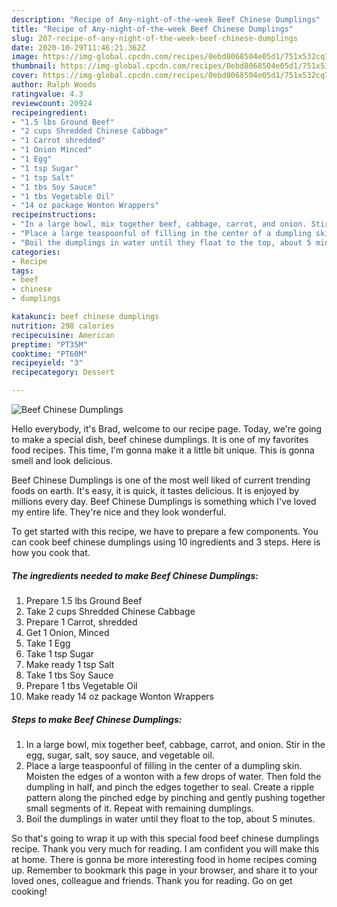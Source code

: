 ```yaml
---
description: "Recipe of Any-night-of-the-week Beef Chinese Dumplings"
title: "Recipe of Any-night-of-the-week Beef Chinese Dumplings"
slug: 207-recipe-of-any-night-of-the-week-beef-chinese-dumplings
date: 2020-10-29T11:46:21.362Z
image: https://img-global.cpcdn.com/recipes/0ebd8068504e05d1/751x532cq70/beef-chinese-dumplings-recipe-main-photo.jpg
thumbnail: https://img-global.cpcdn.com/recipes/0ebd8068504e05d1/751x532cq70/beef-chinese-dumplings-recipe-main-photo.jpg
cover: https://img-global.cpcdn.com/recipes/0ebd8068504e05d1/751x532cq70/beef-chinese-dumplings-recipe-main-photo.jpg
author: Ralph Woods
ratingvalue: 4.3
reviewcount: 20924
recipeingredient:
- "1.5 lbs Ground Beef"
- "2 cups Shredded Chinese Cabbage"
- "1 Carrot shredded"
- "1 Onion Minced"
- "1 Egg"
- "1 tsp Sugar"
- "1 tsp Salt"
- "1 tbs Soy Sauce"
- "1 tbs Vegetable Oil"
- "14 oz package Wonton Wrappers"
recipeinstructions:
- "In a large bowl, mix together beef, cabbage, carrot, and onion. Stir in the egg, sugar, salt, soy sauce, and vegetable oil."
- "Place a large teaspoonful of filling in the center of a dumpling skin. Moisten the edges of a wonton with a few drops of water. Then fold the dumpling in half, and pinch the edges together to seal. Create a ripple pattern along the pinched edge by pinching and gently pushing together small segments of it. Repeat with remaining dumplings."
- "Boil the dumplings in water until they float to the top, about 5 minutes."
categories:
- Recipe
tags:
- beef
- chinese
- dumplings

katakunci: beef chinese dumplings 
nutrition: 298 calories
recipecuisine: American
preptime: "PT35M"
cooktime: "PT60M"
recipeyield: "3"
recipecategory: Dessert

---
```



![Beef Chinese Dumplings](https://img-global.cpcdn.com/recipes/0ebd8068504e05d1/751x532cq70/beef-chinese-dumplings-recipe-main-photo.jpg)

Hello everybody, it's Brad, welcome to our recipe page. Today, we're going to make a special dish, beef chinese dumplings. It is one of my favorites food recipes. This time, I'm gonna make it a little bit unique. This is gonna smell and look delicious.



Beef Chinese Dumplings is one of the most well liked of current trending foods on earth. It's easy, it is quick, it tastes delicious. It is enjoyed by millions every day. Beef Chinese Dumplings is something which I've loved my entire life. They're nice and they look wonderful.


To get started with this recipe, we have to prepare a few components. You can cook beef chinese dumplings using 10 ingredients and 3 steps. Here is how you cook that.

<!--inarticleads1-->

##### The ingredients needed to make Beef Chinese Dumplings:

1. Prepare 1.5 lbs Ground Beef
1. Take 2 cups Shredded Chinese Cabbage
1. Prepare 1 Carrot, shredded
1. Get 1 Onion, Minced
1. Take 1 Egg
1. Take 1 tsp Sugar
1. Make ready 1 tsp Salt
1. Take 1 tbs Soy Sauce
1. Prepare 1 tbs Vegetable Oil
1. Make ready 14 oz package Wonton Wrappers




<!--inarticleads2-->

##### Steps to make Beef Chinese Dumplings:

1. In a large bowl, mix together beef, cabbage, carrot, and onion. Stir in the egg, sugar, salt, soy sauce, and vegetable oil.
1. Place a large teaspoonful of filling in the center of a dumpling skin. Moisten the edges of a wonton with a few drops of water. Then fold the dumpling in half, and pinch the edges together to seal. Create a ripple pattern along the pinched edge by pinching and gently pushing together small segments of it. Repeat with remaining dumplings.
1. Boil the dumplings in water until they float to the top, about 5 minutes.




So that's going to wrap it up with this special food beef chinese dumplings recipe. Thank you very much for reading. I am confident you will make this at home. There is gonna be more interesting food in home recipes coming up. Remember to bookmark this page in your browser, and share it to your loved ones, colleague and friends. Thank you for reading. Go on get cooking!

